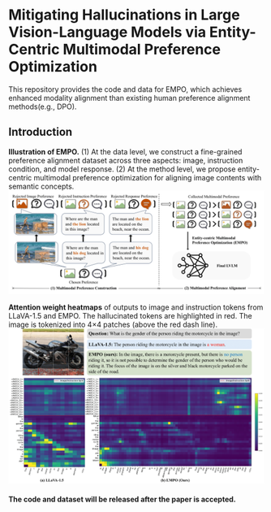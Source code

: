 # Mitigating Hallucinations in Large Vision-Language Models via Entity-Centric Multimodal Preference Optimization

This repository provides the code and data for EMPO, which achieves enhanced modality alignment than existing human preference alignment methods(e.g., DPO).

## Introduction

**Illustration of EMPO.** (1) At the data level, we construct a fine-grained preference alignment dataset across three aspects: image, instruction condition, and model response. (2) At the method level, we propose entity-centric multimodal preference optimization for aligning image contents with semantic concepts.
![Illustration of EMPO](./asserts/framework.png)

**Attention weight heatmaps** of outputs to image and instruction tokens from LLaVA-1.5 and EMPO. The hallucinated tokens are highlighted in red. The image is tokenized into 4×4 patches (above the red dash line).
![Attention weight heatmaps](./asserts/case2.png)

#### The code and dataset will be released after the paper is accepted.
